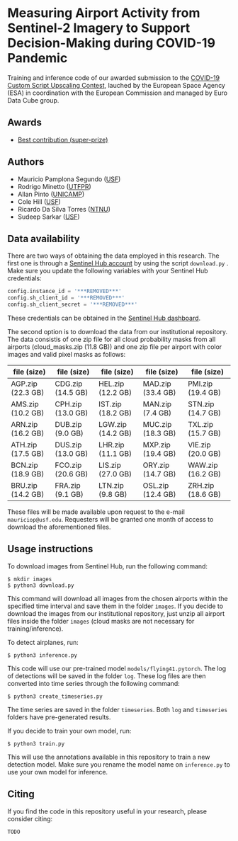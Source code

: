 # Measuring Airport Activity from Sentinel-2 Imagery to Support Decision-Making during COVID-19 Pandemic

Training and inference code of our awarded submission to the [COVID-19 Custom Script Upscaling Contest](https://eo4society.esa.int/2020/04/24/from-the-covid-19-custom-script-contest-to-the-euro-data-cube-european-dashboard/), lauched by the European Space Agency (ESA) in coordination with the European Commission and managed by Euro Data Cube group.

## Awards

- [Best contribution (super-prize)](https://medium.com/sentinel-hub/race-upscaling-competition-results-8a339bb8c942)

## Authors

- Mauricio Pamplona Segundo ([USF](https://www.usf.edu/))
- Rodrigo Minetto ([UTFPR](http://www.utfpr.edu.br/))
- Allan Pinto ([UNICAMP](https://www.unicamp.br/))
- Cole Hill ([USF](https://www.usf.edu/))
- Ricardo Da Silva Torres ([NTNU](https://www.ntnu.edu/))
- Sudeep Sarkar ([USF](https://www.usf.edu/))

## Data availability

There are two ways of obtaining the data employed in this research. The first one is through a [Sentinel Hub account](https://www.sentinel-hub.com/) by using the script `download.py` . Make sure you update the following variables with your Sentinel Hub credentials:

```python
config.instance_id = '***REMOVED***'
config.sh_client_id = '***REMOVED***'
config.sh_client_secret = '***REMOVED***'
```

These credentials can be obtained in the [Sentinel Hub dashboard](https://apps.sentinel-hub.com/dashboard/).

The second option is to download the data from our institutional repository. The data consistis of one zip file for all cloud probability masks from all airports (cloud_masks.zip (11.8 GB)) and one zip file per airport with color images and valid pixel masks as follows:

| file (size) | file (size) | file (size) | file (size) | file (size) |
|---|---|---|---|---|
| AGP.zip (22.3 GB) | CDG.zip (14.5 GB) | HEL.zip (12.2 GB) | MAD.zip (33.4 GB) | PMI.zip (19.4 GB) |
| AMS.zip (10.2 GB) | CPH.zip (13.0 GB) | IST.zip (18.2 GB) | MAN.zip (7.4 GB) | STN.zip (14.7 GB) |
| ARN.zip (16.2 GB) | DUB.zip (9.0 GB) | LGW.zip (14.2 GB) | MUC.zip (18.3 GB) | TXL.zip (15.7 GB) |
| ATH.zip (17.5 GB) | DUS.zip (13.0 GB) | LHR.zip (11.1 GB) | MXP.zip (19.4 GB) | VIE.zip (20.0 GB) |
| BCN.zip (18.9 GB) | FCO.zip (20.6 GB) | LIS.zip (27.0 GB) | ORY.zip (14.7 GB) | WAW.zip (16.2 GB) |
| BRU.zip (14.2 GB) | FRA.zip (9.1 GB) | LTN.zip (9.8 GB) | OSL.zip (12.4 GB) | ZRH.zip (18.6 GB) |

These files will be made available upon request to the e-mail `mauriciop@usf.edu`. Requesters will be granted one month of access to download the aforementioned files.

## Usage instructions

To download images from Sentinel Hub, run the following command:

```
$ mkdir images
$ python3 download.py
```

This command will download all images from the chosen airports within the specified time interval and save them in the folder `images`. If you decide to download the images from our institutional repository, just unzip all airport files inside the folder `images` (cloud masks are not necessary for training/inference).

To detect airplanes, run:

```
$ python3 inference.py
```

This code will use our pre-trained model `models/flying41.pytorch`. The log of detections will be saved in the folder `log`. These log files are then converted into time series through the following command:

```
$ python3 create_timeseries.py
```

The time series are saved in the folder `timeseries`. Both `log` and `timeseries` folders have pre-generated results.

If you decide to train your own model, run:

```
$ python3 train.py
```

This will use the annotations available in this repository to train a new detection model. Make sure you rename the model name on `inference.py` to use your own model for inference.

## Citing

If you find the code in this repository useful in your research, please consider citing:
```
TODO
```
